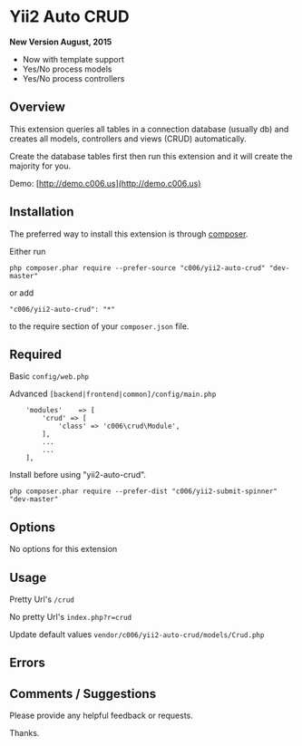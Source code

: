 Yii2 Auto CRUD
===================

**New Version August, 2015**

+ Now with template support
+ Yes/No process models
+ Yes/No process controllers


Overview
---------

This extension queries all tables in a connection database (usually db) and creates all models, controllers and views (CRUD) automatically.

Create the database tables first then run this extension and it will create the majority for you.

Demo: [http://demo.c006.us](http://demo.c006.us)



Installation
------------

The preferred way to install this extension is through [composer](http://getcomposer.org/download/).

Either run

```
php composer.phar require --prefer-source "c006/yii2-auto-crud" "dev-master"
```

or add

```
"c006/yii2-auto-crud": "*"
```

to the require section of your `composer.json` file.


Required
--------

Basic ```config/web.php```

Advanced ```[backend|frontend|common]/config/main.php```

>
        'modules'    => [
            'crud' => [
                'class' => 'c006\crud\Module',
            ],
            ...
            ...
        ],



Install before using "yii2-auto-crud".

```php composer.phar require --prefer-dist "c006/yii2-submit-spinner" "dev-master"```


Options
-------

No options for this extension



Usage
-----

Pretty Url's ```/crud```

No pretty Url's ```index.php?r=crud```


Update default values
`vendor/c006/yii2-auto-crud/models/Crud.php`

Errors
---------



Comments / Suggestions
--------------------

Please provide any helpful feedback or requests.

Thanks.


































